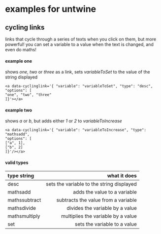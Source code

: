 # examples for untwine

## cycling links
links that cycle through a series of texts when you click on them, but more powerful!
you can set a variable to a value when the text is changed, and even do maths!

#### example one
shows _one_, _two_ or _three_ as a link, sets _variableToSet_ to the value of the string displayed

```
<a data-cyclinglink='{ "variable": "variableToSet", "type": "desc",
"options": [
"one", "two", "three"
]}'></a>
```

#### example two
shows _a_ or _b_, but adds either _1_ or _2_ to _variableToIncrease_

```
<a data-cyclinglink='{ "variable": "variableToIncrease", "type": "mathsadd",
"options": [
["a", 1],
["b", 2]
]}'/></a>
```

#### valid types
| type string   | what it does |
| :------------ | ------------:|
| desc          | sets the variable to the string displayed |
| mathsadd      | adds the value to a variable |
| mathssubtract | subtracts the value from a variable |
| mathsdivide   | divides the variable by a value |
| mathsmultiply | multiplies the variable by a value |
| set           | sets the variable to a value |
